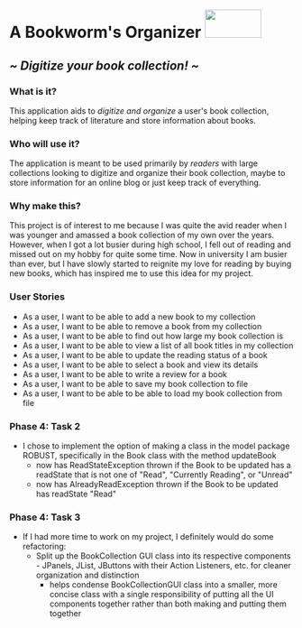 # **A Bookworm's Organizer** <img src="http://clipart-library.com/images/6cp5X4yEi.png" width="100" height="50" />

## *~* *Digitize* *your* *book* *collection!* *~*

### What is it? 
This application aids to *digitize and organize* a user's book collection, helping keep track of literature and store
information about books.

### Who will use it?
The application is meant to be used primarily by *readers* with large collections looking to digitize and organize their
book collection, maybe to store information for an online blog or just keep track of everything. 

### Why make this?
This project is of interest to me because I was quite the avid reader when I was younger and amassed a book collection
of my own over the years. However, when I got a lot busier during high school, I fell out of reading and missed out on
my hobby for quite some time. Now in university I am busier than ever, but I have slowly started to reignite my love
for reading by buying new books, which has inspired me to use this idea for my project.


### User Stories 
- As a user, I want to be able to add a new book to my collection
- As a user, I want to be able to remove a book from my collection
- As a user, I want to be able to find out how large my book collection is
- As a user, I want to be able to view a list of all book titles in my collection
- As a user, I want to be able to update the reading status of a book
- As a user, I want to be able to select a book and view its details 
- As a user, I want to be able to write a review for a book
- As a user, I want to be able to save my book collection to file
- As a user, I want to be able to be able to load my book collection from file

### Phase 4: Task 2
- I chose to implement the option of making a class in the model package ROBUST, specifically in the Book class with the
method updateBook
    - now has ReadStateException thrown if the Book to be updated has a readState that is not one of "Read", 
    "Currently Reading", or "Unread"
    - now has AlreadyReadException thrown if the Book to be updated has readState "Read"
    
### Phase 4: Task 3
- If I had more time to work on my project, I definitely would do some refactoring:
    - Split up the BookCollection GUI class into its respective components - JPanels, JList, JButtons with their 
    Action Listeners, etc. for cleaner organization and distinction
        - helps condense BookCollectionGUI class into a smaller, more concise class with a single responsibility of putting 
        all the UI components together rather than both making and putting them together
    